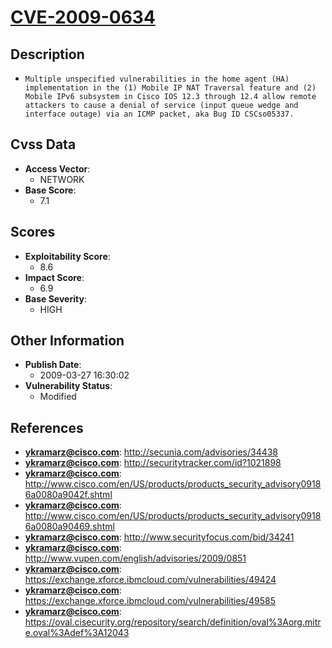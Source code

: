 
# [CVE-2009-0634](http://secunia.com/advisories/34438)

## Description

- `Multiple unspecified vulnerabilities in the home agent (HA) implementation in the (1) Mobile IP NAT Traversal feature and (2) Mobile IPv6 subsystem in Cisco IOS 12.3 through 12.4 allow remote attackers to cause a denial of service (input queue wedge and interface outage) via an ICMP packet, aka Bug ID CSCso05337.`

## Cvss Data

- **Access Vector**:
  - NETWORK
- **Base Score**:
  - 7.1

## Scores

- **Exploitability Score**:
  - 8.6
- **Impact Score**:
  - 6.9
- **Base Severity**:
  - HIGH

## Other Information

- **Publish Date**:
  - 2009-03-27 16:30:02
- **Vulnerability Status**:
  - Modified

## References

- **ykramarz@cisco.com**: http://secunia.com/advisories/34438
- **ykramarz@cisco.com**: http://securitytracker.com/id?1021898
- **ykramarz@cisco.com**: http://www.cisco.com/en/US/products/products_security_advisory09186a0080a9042f.shtml
- **ykramarz@cisco.com**: http://www.cisco.com/en/US/products/products_security_advisory09186a0080a90469.shtml
- **ykramarz@cisco.com**: http://www.securityfocus.com/bid/34241
- **ykramarz@cisco.com**: http://www.vupen.com/english/advisories/2009/0851
- **ykramarz@cisco.com**: https://exchange.xforce.ibmcloud.com/vulnerabilities/49424
- **ykramarz@cisco.com**: https://exchange.xforce.ibmcloud.com/vulnerabilities/49585
- **ykramarz@cisco.com**: https://oval.cisecurity.org/repository/search/definition/oval%3Aorg.mitre.oval%3Adef%3A12043
